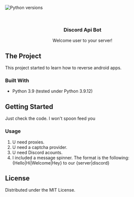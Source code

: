 ![Python versions](https://img.shields.io/badge/Version-Python%203.9-orange)


<!-- PROJECT LOGO -->
<br />
<div align="center">
<h3 align="center">Discord Api Bot</h3>

  <p align="center">
    Welcome user to your server!
    <br />
  </p>
</div>


<!-- ABOUT THE PROJECT -->
## The Project

This project started to learn how to reverse android apps. 


### Built With

* Python 3.9 (tested under Python 3.9.12)

<!-- GETTING STARTED -->
## Getting Started

Just check the code. I won't spoon feed you

### Usage

1. U need proxies.
2. U need a captcha provider.
3. U need Discord acounts.
4. I included a message spinner. The format is the following: {Hello|Hi|Welcome|Hey} to our {server|discord}

<!-- LICENSE -->
## License

Distributed under the MIT License.

